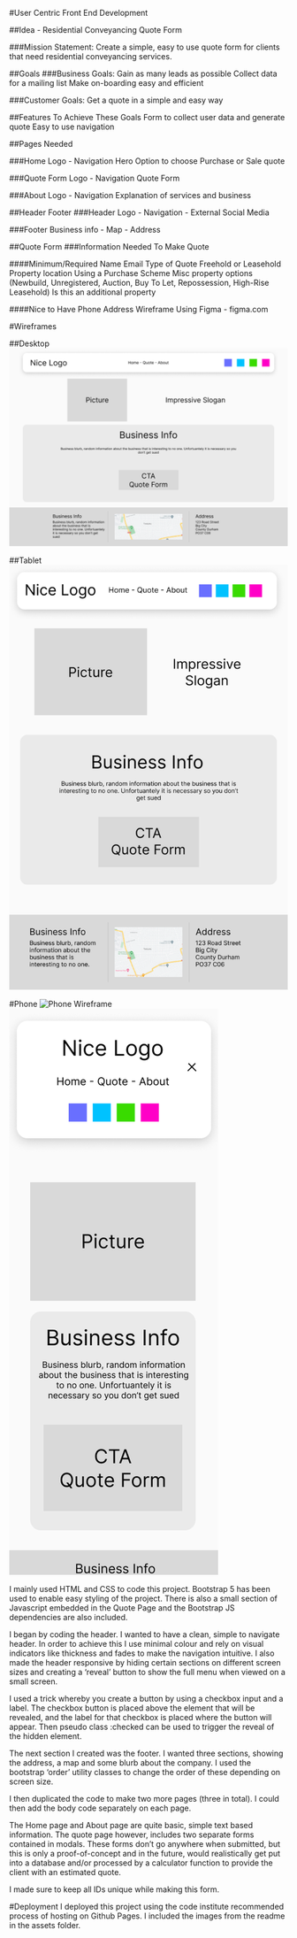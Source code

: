 #User Centric Front End Development

##Idea - Residential Conveyancing Quote Form

###Mission Statement:
Create a simple, easy to use quote form for clients that need residential conveyancing services. 

##Goals
###Business Goals:
Gain as many leads as possible
Collect data for a mailing list
Make on-boarding easy and efficient

###Customer Goals:
Get a quote in a simple and easy way

##Features To Achieve These Goals
Form to collect user data and generate quote
Easy to use navigation

##Pages Needed

###Home
Logo - Navigation
Hero
Option to choose Purchase or Sale quote

###Quote Form
Logo - Navigation
Quote Form

###About
Logo - Navigation
Explanation of services and business

##Header Footer
###Header
Logo - Navigation - External Social Media

###Footer
Business info - Map - Address

##Quote Form
###Information Needed To Make Quote

####Minimum/Required
Name
Email
Type of Quote
Freehold or Leasehold
Property location
Using a Purchase Scheme
Misc property options (Newbuild, Unregistered, Auction, Buy To Let, Repossession, High-Rise Leasehold)
Is this an additional property

####Nice to Have
Phone
Address
Wireframe
Using Figma - figma.com

#Wireframes

##Desktop
![Desktop Wireframe](\assets\images\desktop.png)

##Tablet
![Tablet Wireframe](\assets\images\tablet.png)

#Phone
![Phone Wireframe](\assets\images\phone.png)
![Second Phone Wireframe](\assets\images\phone2.png)

I mainly used HTML and CSS to code this project. Bootstrap 5 has been used to enable easy styling of the project. There is also a small section of Javascript embedded in the Quote Page and the Bootstrap JS dependencies are also included.

I began by coding the header. I wanted to have a clean, simple to navigate header. In order to achieve this I use minimal colour and rely on visual indicators like thickness and fades to make the navigation intuitive. I also made the header responsive by hiding certain sections on different screen sizes and creating a ‘reveal’ button to show the full menu when viewed on a small screen.

I used a trick whereby you create a button by using a checkbox input and a label. The checkbox button is placed above the element that will be revealed, and the label for that checkbox is placed where the button will appear. Then pseudo class :checked can be used to trigger the reveal of the hidden element.

The next section I created was the footer. I wanted three sections, showing the address, a map and some blurb about the company. I used the bootstrap ‘order’ utility classes to change the order of these depending on screen size. 

I then duplicated the code to make two more pages (three in total). I could then add the body code separately on each page.

The Home page and About page are quite basic, simple text based information. The quote page however, includes two separate forms contained in modals. These forms don’t go anywhere when submitted, but this is only a proof-of-concept and in the future, would realistically get put into a database and/or processed by a calculator function to provide the client with an estimated quote.

I made sure to keep all IDs unique while making this form.


#Deployment
I deployed this project using the code institute recommended process of hosting on Github Pages. I included the images from the readme in the assets folder.
